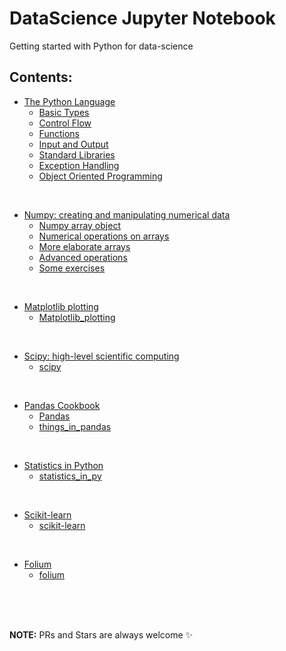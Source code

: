 # DataScience Jupyter Notebook
Getting started with Python for data-science

## Contents:

* [The Python Language](https://github.com/SrGrace/DataScience_Jupyter_Notebook/tree/master/The_Python_Language)
  * [Basic Types](https://github.com/SrGrace/DataScience_Jupyter_Notebook/blob/master/The_Python_Language/basics_containers_operators.ipynb)
  * [Control Flow](https://github.com/SrGrace/DataScience_Jupyter_Notebook/blob/master/The_Python_Language/control_flow.ipynb)
  * [Functions](https://github.com/SrGrace/DataScience_Jupyter_Notebook/blob/master/The_Python_Language/functions.ipynb)
  * [Input and Output](https://github.com/SrGrace/DataScience_Jupyter_Notebook/blob/master/The_Python_Language/Input_and_Output.ipynb)
  * [Standard Libraries](https://github.com/SrGrace/DataScience_Jupyter_Notebook/blob/master/The_Python_Language/standard_libraries.ipynb)
  * [Exception Handling](https://github.com/SrGrace/DataScience_Jupyter_Notebook/blob/master/The_Python_Language/Exception_handling.ipynb)
  * [Object Oriented Programming](https://github.com/SrGrace/DataScience_Jupyter_Notebook/blob/master/The_Python_Language/object_oriented_programming_(OOP).ipynb)
<br>

* [Numpy: creating and manipulating numerical data](https://github.com/SrGrace/DataScience_Jupyter_Notebook/tree/master/Numpy)
  * [Numpy array object](https://github.com/SrGrace/DataScience_Jupyter_Notebook/blob/master/Numpy/Numpy_array_object.ipynb)
  * [Numerical operations on arrays](https://github.com/SrGrace/DataScience_Jupyter_Notebook/blob/master/Numpy/Numerical_operations_on_arrays.ipynb)
  * [More elaborate arrays](https://github.com/SrGrace/DataScience_Jupyter_Notebook/blob/master/Numpy/More_elaborate_arrays.ipynb)
  * [Advanced operations](https://github.com/SrGrace/DataScience_Jupyter_Notebook/blob/master/Numpy/Advanced_operations.ipynb)
  * [Some exercises](https://github.com/SrGrace/DataScience_Jupyter_Notebook/blob/master/Numpy/Some_exercises.ipynb)
<br> 

* [Matplotlib plotting](https://github.com/SrGrace/DataScience_Jupyter_Notebook/tree/master/Matplotlib_plotting)
  * [Matplotlib_plotting](https://github.com/SrGrace/DataScience_Jupyter_Notebook/blob/master/Matplotlib_plotting/Matplotlib_plotting.ipynb)
 <br> 
 
* [Scipy: high-level scientific computing](https://github.com/SrGrace/DataScience_Jupyter_Notebook/tree/master/Scipy)
  * [scipy](https://github.com/SrGrace/DataScience_Jupyter_Notebook/blob/master/Scipy/scipy.ipynb)
<br>

* [Pandas Cookbook](https://github.com/SrGrace/DataScience_Jupyter_Notebook/tree/master/Pandas_Cookbook)
  * [Pandas](https://github.com/SrGrace/DataScience_Jupyter_Notebook/blob/master/Pandas_Cookbook/Pandas.ipynb)
  * [things_in_pandas](https://github.com/SrGrace/DataScience_Jupyter_Notebook/blob/master/Pandas_Cookbook/things_in_pandas.ipynb)
<br>

* [Statistics in Python](https://github.com/SrGrace/DataScience_Jupyter_Notebook/tree/master/Statistics_in_Python)
  * [statistics_in_py](https://github.com/SrGrace/DataScience_Jupyter_Notebook/blob/master/Statistics_in_Python/statistics_in_py.ipynb)
<br>

* [Scikit-learn](https://github.com/SrGrace/DataScience_Jupyter_Notebook/tree/master/scikit-learn_ML_in_Python)
  * [scikit-learn](https://github.com/SrGrace/DataScience_Jupyter_Notebook/blob/master/scikit-learn_ML_in_Python/scikit-learn.ipynb)
<br>

* [Folium](https://github.com/SrGrace/DataScience_Jupyter_Notebook/tree/master/folium)
  * [folium](https://github.com/SrGrace/DataScience_Jupyter_Notebook/blob/master/folium/folium.ipynb)

  
  
   
  
<br><br><br>

**NOTE:** PRs and Stars are always welcome :sparkles:
